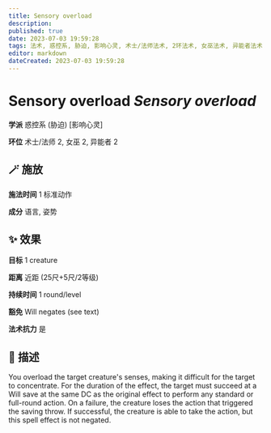 ```yaml
---
title: Sensory overload
description: 
published: true
date: 2023-07-03 19:59:28
tags: 法术, 惑控系, 胁迫, 影响心灵, 术士/法师法术, 2环法术, 女巫法术, 异能者法术
editor: markdown
dateCreated: 2023-07-03 19:59:28
---
```


# **Sensory overload** *Sensory overload*

**学派** 惑控系 (胁迫) \[影响心灵\] 

**环位** 术士/法师 2, 女巫 2, 异能者 2

## 🪄 施放

**施法时间** 1 标准动作

**成分** 语言, 姿势

## ✨ 效果 

**目标** 1 creature 

**距离** 近距 (25尺+5尺/2等级)  

**持续时间** 1 round/level 

**豁免** Will negates (see text)

**法术抗力** 是

## 📖 描述

You overload the target creature's senses, making it difficult for the target to concentrate. For the duration of the effect, the target must succeed at a Will save at the same DC as the original effect to perform any standard or full-round action. On a failure,  the creature loses the action that triggered the saving throw. If successful, the creature is able to take the action, but this spell effect is not negated.
    